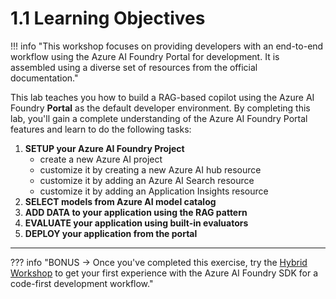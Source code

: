 # 1.1 Learning Objectives

!!! info "This workshop focuses on providing developers with an end-to-end workflow using the Azure AI Foundry Portal for development. It is assembled using a diverse set of resources from the official documentation."

This lab teaches you how to build a RAG-based copilot using the Azure AI Foundry **Portal** as the default developer environment. By completing this lab, you'll gain a complete understanding of the Azure AI Foundry Portal features and learn to do the following tasks:

1. **SETUP your Azure AI Foundry Project**
    - create a new Azure AI project
    - customize it by creating a new Azure AI hub resource
    - customize it by adding an Azure AI Search resource
    - customize it by adding an Application Insights resource
1. **SELECT models from Azure AI model catalog**
1. **ADD DATA to your application using the RAG pattern**
1. **EVALUATE your application using built-in evaluators**
1. **DEPLOY your application from the portal**

---

??? info "BONUS → Once you've completed this exercise, try the [Hybrid Workshop](./../../1-Hybrid-Workshop/1-Overview/00.md) to get your first experience with the Azure AI Foundry SDK for a code-first development workflow."
